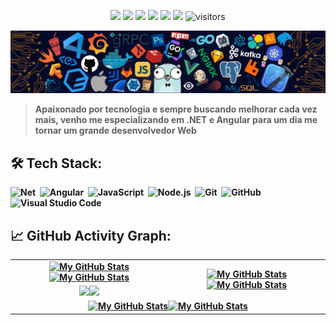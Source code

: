 <p align="center">
    <a href="https://github.com/wesleymo22/wesleymo22"><img src="https://img.shields.io/badge/status-updating-brightgreen.svg"></a>
    <a href="https://github.com/dotnet/core"><img src="https://img.shields.io/badge/Net-6-FF1493.svg"></a>
    <a href="https://github.com/dotnet/core"><img src="https://img.shields.io/badge/Angular-12-FF1493.svg"></a>
    <a href="https://github.com/wesleymo22/wesleymo22/graphs/contributors"><img src="https://img.shields.io/github/contributors/wesleymo22/wesleymo22?color=blue"></a>
    <a href="https://github.com/wesleymo22"><img src="https://img.shields.io/github/stars/wesleymo22.svg?color=blue&logo=github"></a>
    <a href="https://github.com/wesleymo22/wesleymo22/network/members"><img src="https://img.shields.io/github/forks/wesleymo22/wesleymo22.svg?color=blue&logo=github"></a>
    <img src="https://visitor-badge.laobi.icu/badge?page_id=wesleymo22.wesleymo22" alt="visitors"/>
</p>

[![](./src/header_.png)](#)

> <b>Apaixonado por tecnologia e sempre buscando melhorar cada vez mais, venho me especializando em .NET e Angular para um dia me tornar um grande desenvolvedor Web

## 🛠️ Tech Stack:
    
![Net](https://img.shields.io/badge/-Net-555?style=flat&logo=CSharp)&nbsp;
![Angular](https://img.shields.io/badge/-Angular-555?style=flat&logo=angular)&nbsp;
![JavaScript](https://img.shields.io/badge/-JavaScript-555?style=flat&logo=javascript)&nbsp;
![Node.js](https://img.shields.io/badge/-Node.js-555?style=flat&logo=node.js)&nbsp;
![Git](https://img.shields.io/badge/-Git-555?style=flat&logo=git)&nbsp;
![GitHub](https://img.shields.io/badge/-GitHub-555?style=flat&logo=github)&nbsp;
![Visual Studio Code](https://img.shields.io/badge/-Visual%20Studio%20Code-555?style=flat&logo=visual-studio-code&logoColor=007ACC)&nbsp;

## 📈 GitHub Activity Graph:

<table>
    <tr>
        <td align="center"><a href="https://github.com/wesleymo22#gh-light-mode-only"><img src="https://github-readme-stats.vercel.app/api?username=wesleymo22&show_icons=true&theme=default&include_all_commits=true#gh-light-mode-only" alt="My GitHub Stats"/></a><a href="https://github.com/wesleymo22#gh-dark-mode-only"><img src="https://github-readme-stats.vercel.app/api?username=wesleymo22&show_icons=true&theme=tokyonight&include_all_commits=true#gh-dark-mode-only" alt="My GitHub Stats"/></a></td>
        <td rowspan="2" align="center"><a href="https://github.com/wesleymo22#gh-light-mode-only"><img src="https://github-readme-stats.vercel.app/api/top-langs/?username=wesleymo22&theme=default&langs_count=8#gh-light-mode-only" alt="My GitHub Stats"/></a><a href="https://github.com/wesleymo22#gh-dark-mode-only"><img src="https://github-readme-stats.vercel.app/api/top-langs/?username=wesleymo22&theme=tokyonight&langs_count=8#gh-dark-mode-only" alt="My GitHub Stats"/></a></td>
    </tr>
    <tr>
        <td align="center"><a href="https://github.com/wesleymo22#gh-light-mode-only"><img src="https://github-readme-streak-stats.herokuapp.com/?user=wesleymo22&theme=default"/></a><a href="https://github.com/wesleymo22#gh-dark-mode-only"><img src="https://github-readme-streak-stats.herokuapp.com/?user=wesleymo22&theme=tokyonight"/></a></td>
    </tr>
    <tr>
        <td colspan="2" align="center"><a href="https://github.com/wesleymo22#gh-light-mode-only"><img src="https://raw.githubusercontent.com/wesleymo22/wesleymo22/output/github-contribution-grid-snake-default.svg#gh-light-mode-only" alt="My GitHub Stats"/></a><a href="https://github.com/wesleymo22#gh-dark-mode-only"><img src="https://raw.githubusercontent.com/wesleymo22/wesleymo22/output/github-contribution-grid-snake-dark.svg#gh-dark-mode-only" alt="My GitHub Stats"/></a></td>
    </tr>
</table>
